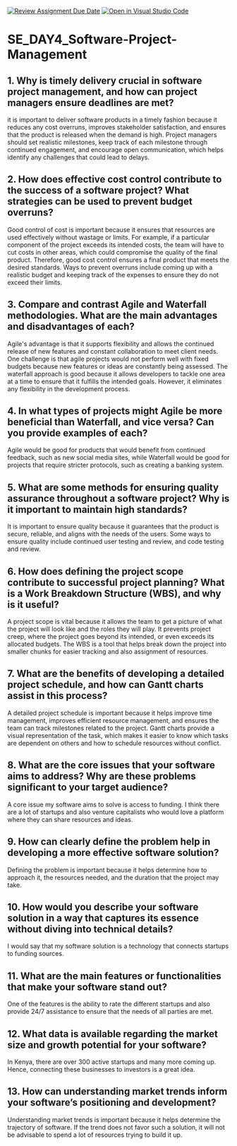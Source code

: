 [![Review Assignment Due Date](https://classroom.github.com/assets/deadline-readme-button-22041afd0340ce965d47ae6ef1cefeee28c7c493a6346c4f15d667ab976d596c.svg)](https://classroom.github.com/a/9pw6JKcu)
[![Open in Visual Studio Code](https://classroom.github.com/assets/open-in-vscode-2e0aaae1b6195c2367325f4f02e2d04e9abb55f0b24a779b69b11b9e10269abc.svg)](https://classroom.github.com/online_ide?assignment_repo_id=18491766&assignment_repo_type=AssignmentRepo)
# SE_DAY4_Software-Project-Management
## 1. Why is timely delivery crucial in software project management, and how can project managers ensure deadlines are met?
it is important to deliver software products in a timely fashion because it reduces any cost overruns, improves stakeholder satisfaction, and ensures that the product is released when the demand is high. Project managers should set realistic milestones, keep track of each milestone through continued engagement, and encourage open communication, which helps identify any challenges that could lead to delays.
## 2. How does effective cost control contribute to the success of a software project? What strategies can be used to prevent budget overruns?
Good control of cost is important because it ensures that resources are used effectively without wastage or limits. For example, if a particular component of the project exceeds its intended costs, the team will have to cut costs in other areas, which could compromise the quality of the final product. Therefore, good cost control ensures a final product that meets the desired standards. Ways to prevent overruns include coming up with a realistic budget and keeping track of the expenses to ensure they do not exceed their limits.
## 3. Compare and contrast Agile and Waterfall methodologies. What are the main advantages and disadvantages of each?
Agile's advantage is that it supports flexibility and allows the continued release of new features and constant collaboration to meet client needs. One challenge is that agile projects would not perform well with fixed budgets because new features or ideas are constantly being assessed. The waterfall approach is good because it allows developers to tackle one area at a time to ensure that it fulfills the intended goals. However, it eliminates any flexibility in the development process.
## 4. In what types of projects might Agile be more beneficial than Waterfall, and vice versa? Can you provide examples of each?
Agile would be good for products that would benefit from continued feedback, such as new social media sites, while Waterfall would be good for projects that require stricter protocols, such as creating a banking system.
## 5. What are some methods for ensuring quality assurance throughout a software project? Why is it important to maintain high standards?
It is important to ensure quality because it guarantees that the product is secure, reliable, and aligns with the needs of the users. Some ways to ensure quality include continued user testing and review, and code testing and review.
## 6. How does defining the project scope contribute to successful project planning? What is a Work Breakdown Structure (WBS), and why is it useful?
A project scope is vital because it allows the team to get a picture of what the project will look like and the roles they will play. It prevents project creep, where the project goes beyond its intended, or even exceeds its allocated budgets. The WBS is a tool that helps break down the project into smaller chunks for easier tracking and also assignment of resources.
## 7. What are the benefits of developing a detailed project schedule, and how can Gantt charts assist in this process?
A detailed project schedule is important because it helps improve time management, improves efficient resource management, and ensures the team can track milestones related to the project. Gantt charts provide a visual representation of the task, which makes it easier to know which tasks are dependent on others and how to schedule resources without conflict.
## 8. What are the core issues that your software aims to address? Why are these problems significant to your target audience?
A core issue my software aims to solve is access to funding. I think there are a lot of startups and also venture capitalists who would love a platform where they can share resources and ideas.
## 9. How can clearly define the problem help in developing a more effective software solution?
Defining the problem is important because it helps determine how to approach it, the resources needed, and the duration that the project may take.
## 10. How would you describe your software solution in a way that captures its essence without diving into technical details?
I would say that my software solution is a technology that connects startups to funding sources.
## 11. What are the main features or functionalities that make your software stand out?
One of the features is the ability to rate the different startups and also provide 24/7 assistance to ensure that the needs of all parties are met.
## 12. What data is available regarding the market size and growth potential for your software?
In Kenya, there are over 300 active startups and many more coming up. Hence, connecting these businesses to investors is a great idea.
## 13. How can understanding market trends inform your software’s positioning and development?
Understanding market trends is important because it helps determine the trajectory of software. If the trend does not favor such a solution, it will not be advisable to spend a lot of resources trying to build it up.
